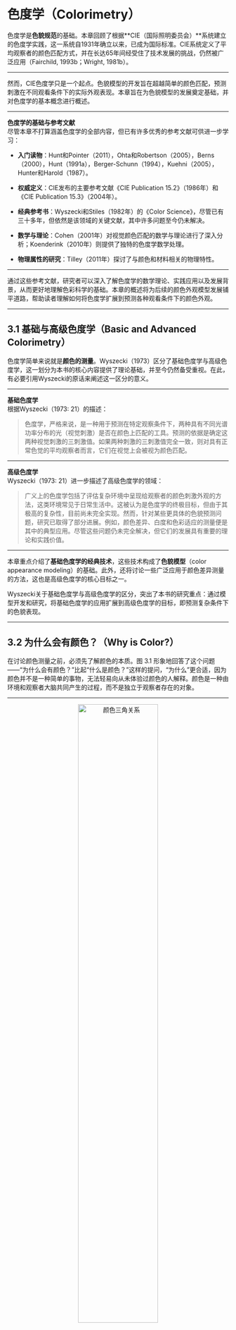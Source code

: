 
# 色度学（Colorimetry）

色度学是**色貌规范**的基础。本章回顾了根据**CIE（国际照明委员会）**系统建立的色度学实践，这一系统自1931年确立以来，已成为国际标准。CIE系统定义了平均观察者的颜色匹配方式，并在长达65年间经受住了技术发展的挑战，仍然被广泛应用（Fairchild, 1993b；Wright, 1981b）。

---

然而，CIE色度学只是一个起点。色貌模型的开发旨在超越简单的颜色匹配，预测刺激在不同观看条件下的实际外观表现。本章旨在为色貌模型的发展奠定基础，并对色度学的基本概念进行概述。

---

**色度学的基础与参考文献**  
尽管本章不打算涵盖色度学的全部内容，但已有许多优秀的参考文献可供进一步学习：

- **入门读物**：Hunt和Pointer（2011），Ohta和Robertson（2005），Berns（2000），Hunt（1991a），Berger-Schunn（1994），Kuehni（2005），Hunter和Harold（1987）。

- **权威定义**：CIE发布的主要参考文献《CIE Publication 15.2》（1986年）和《CIE Publication 15.3》（2004年）。

- **经典参考书**：Wyszecki和Stiles（1982年）的《Color Science》，尽管已有三十多年，但依然是该领域的关键文献，其中许多问题至今仍未解决。

- **数学与理论**：Cohen（2001年）对视觉颜色匹配的数学与理论进行了深入分析；Koenderink（2010年）则提供了独特的色度学数学处理。

- **物理属性的研究**：Tilley（2011年）探讨了与颜色和材料相关的物理特性。

---

通过这些参考文献，研究者可以深入了解色度学的数学理论、实践应用以及发展背景，从而更好地理解色彩科学的基础。本章的概述将为后续的颜色外观模型发展铺平道路，帮助读者理解如何将色度学扩展到预测各种观看条件下的颜色外观。

---

## 3.1 基础与高级色度学（Basic and Advanced Colorimetry）

色度学简单来说就是**颜色的测量**。Wyszecki（1973）区分了基础色度学与高级色度学，这一划分为本书的核心内容提供了理论基础，并至今仍然备受重视。在此，有必要引用Wyszecki的原话来阐述这一区分的意义。

---

**基础色度学**  
根据Wyszecki（1973: 21）的描述：  
> 色度学，严格来说，是一种用于预测在特定观察条件下，两种具有不同光谱功率分布的光（视觉刺激）是否在颜色上匹配的工具。预测的依据是确定这两种视觉刺激的三刺激值。如果两种刺激的三刺激值完全一致，则对具有正常色觉的平均观察者而言，它们在视觉上会被视为颜色匹配。

---

**高级色度学**  
Wyszecki（1973: 21）进一步描述了高级色度学的领域：  
> 广义上的色度学包括了评估复杂环境中呈现给观察者的颜色刺激外观的方法，这类环境常见于日常生活中。这被认为是色度学的终极目标，但由于其极高的复杂性，目前尚未完全实现。然而，针对某些更具体的色貌预测问题，研究已取得了部分进展。例如，颜色差异、白度和色彩适应的测量便是其中的典型应用。尽管这些问题仍未完全解决，但它们的发展具有重要的理论和实践价值。

---

本章重点介绍了**基础色度学的经典技术**，这些技术构成了**色貌模型**（color appearance modeling）的基础。此外，还将讨论一些广泛应用于颜色差异测量的方法，这也是高级色度学的核心目标之一。  

Wyszecki关于基础色度学与高级色度学的区分，突出了本书的研究重点：通过模型开发和研究，将基础色度学的应用扩展到高级色度学的目标，即预测复杂条件下的色貌表现。

---

## 3.2 为什么会有颜色？（Why is Color?）

在讨论颜色测量之前，必须先了解颜色的本质。图 3.1 形象地回答了这个问题——“为什么会有颜色？”比起“什么是颜色？”这样的提问，“为什么”更合适，因为颜色并不是一种简单的事物，无法轻易向从未体验过颜色的人解释。颜色是一种由环境和观察者大脑共同产生的过程，而不是独立于观察者存在的对象。

---

<p align="center">
  <img src="../imgs/chapter3/3-1.png" alt="颜色三角关系" width="60%">
</p>
<p align="center">
  图 3.1：颜色的三角关系——颜色来源于光源、物体与人类视觉系统的相互作用。
</p>

颜色的产生依赖于图 3.1 中用红色箭头标出的三角关系中的三个要素：**光源、物体、人类视觉系统**。颜色不仅仅是视觉感知的一种属性，它的出现取决于这些要素的交互：

1. **光源**：可见光的电磁能量是视觉感知的起点。  
2. **物体**：物体的物理和化学特性调制光能量，使其反射或透射。  
3. **人类视觉系统**：调制后的光通过眼睛成像，被光感受器捕捉，并经过视觉系统的神经处理，最终形成颜色感知。

---

**三角关系中的相互作用**  
在图 3.1 中，光源与视觉系统之间用箭头连接，表示光源通过**色彩适应**（chromatic adaptation）等机制对色貌产生影响。同时，观察者与物体之间的双向箭头表明，观察者对物体及其环境的认知也会影响其外观的感知。

---

**颜色测量的系统化**  
既然颜色的产生依赖于光源、物体和人类视觉系统的相互作用，那么要构建可靠的物理色度学系统，必须对这三方面进行量化：  

- **光源**：通过其**光谱功率分布**进行量化，并以标准光源的形式定义。  
- **物体**：通过其反射或透射能量的几何和光谱分布进行表征。  
- **视觉系统**：通过颜色匹配特性量化人眼的初级响应，即光色素的吸收特性。

---

因此，色度学结合了**物理学**、**化学**、**心理物理学**、**解剖学**、**生理学**和**心理学**等领域的技术与研究成果。这种跨学科的融合为我们提供了测量颜色及其感知的工具，帮助我们构建精确的色貌模型，用于预测不同条件下的颜色感知表现。

---

## 3.3 光源与标准照明体（Light Sources and Illuminants）

在颜色三角关系中，光源是第一个关键组成部分。光源为视觉反应提供了必要的电磁能量。在基础色度学中，光源的颜色属性通过**测量**和**标准化**两种方式进行描述。这两种方式的差异体现在光源与标准照明体的定义中。

---

**光源与标准照明体的区别**  

- **光源**：指实际存在的可见能量发射体，如白炽灯泡、天空或荧光灯管。

- **标准照明体**：是代表特定光源光谱功率分布的标准化数值表。例如：
  - **CIE标准照明体A**：代表典型的白炽光源。
  - **CIE标准照明体D65**：表示相关色温（CCT）约为6500K的平均日光。
  - **CIE标准照明体F2**：代表典型的荧光光源。

---

**光源与标准照明体的匹配**  
有些标准照明体有对应的物理光源。例如，CIE光源A是一种特定类型的白炽灯，其光谱功率分布与标准照明体A相匹配。然而，其他标准照明体则没有对应的物理光源。  

- **D65** 只是平均日光的统计表示，并没有任何实际光源能够完全再现其光谱功率分布。因此，不存在CIE光源D65。

---

**色貌规范中的应用**  
在色貌规范中，必须区分实际光源与标准照明体。由于实际光源的光谱功率分布与用于模拟的标准照明体可能存在显著差异，因此在色度计算中，必须使用实际光源的光谱功率分布来确保色貌预测的准确性。

> **译者注：**这俩概念其实挺拗口的，一个是实际存在的，一个是理论的——那么为何要这个理论的‘照明体’概念呢？是为了规范和标准化，毕竟你那里的日光和我这里的日光很可能不一
> 样，那么我们使用一个平均的日光来测试——这个平均的日光就是照明体

---

### 3.3.1 光谱辐射测量（Spectroradiometry）

光源的光谱功率分布由**光谱辐射测量**（spectroradiometry）进行测定。这是一种随波长变化的辐射量测量技术。在颜色测量中，感兴趣的波长范围通常覆盖从约400 nm（紫光）到700 nm（红光）之间的电磁能量。

---

**辐射度学（Radiometry）**  

> 译者注:本段全文都是我写的，原文讲解缺乏条理，我尝试一次性把这些概念讲清楚

A. 光是一种电磁波，具有能量，有辐射现象

就是所谓辐射能量**Radiant energy**，使用$Q_e$表示，单位是焦耳$J$

B. 辐射随时间变化

就是功率**Radiant power**, 使用$P_e$表示，单位是瓦特$W$

$$p_e=\frac{dQ_e}{dt}$$


C. 辐射在空间上的分布

一个光源在一个方向上或者一个平面上辐射的强度可能不同，就引出了辐射出射率**Radiant exitance**和辐照度**Irradiance**

- Radiant exitance，$M_e$

$$M_e=\frac{dP_e}{dA_e}$$

- Irradiance, $E_e$

$$E_e=\frac{dP_e}{dA_e}$$

如下图，更加清晰：


<p align="center">
  <img src="../imgs/chapter3/radiance-exit.png" alt="Radiance: power incident on a unit surface area dA from a unit set of directions dω" width="90%">

<p align="center">
  图：radiance exitance
</p>
</p>


<p align="center">
  <img src="../imgs/chapter3/irradiance.png" alt="Radiance: power incident on a unit surface area dA from a unit set of directions dω" width="90%">

<p align="center">
  图：irradiance
</p>
</p>



D. 辐射的方向性

因为光源本身是有方向性的，所以我们需要一种度量去表述辐射在不同方向上的强度，就引出了辐射强度**Radiant intensity**$I_e$

- Radiant Intensity, $I_e$,单位是瓦特每球面度，$W/sr$

$$I_e=\frac{dP_e}{d\omega}$$


<p align="center">
  <img src="../imgs/chapter3/radiant-intensity.png" alt="Radiance: power incident on a unit surface area dA from a unit set of directions dω" width="90%">

<p align="center">
  图：radiant intensity
</p>
</p>


E. 辐射在空间和方向上的分布

当我们想要精准模拟光线，那么就需要考虑辐射能量如何在单位面积和单位立体角上的具体情况是啥，就引出了辐射亮度**Radiance**的概念

- Radiance, $L_e$。表述了单位面积，单位立体角的辐射功率，即在某个方向上的能量分布。当光线以角度（就是表面物体和法线的角度）$\theta$入射时，仅其垂直于表面的分量对亮度有作用，所以，通过$dA*cons\theta$来**修正入射角对单位面积投影的影响**。

$$L_e=\frac{d{^2}P_e}{dAcos\theta d\omega}$$

下图中可视化很好的解释了这点：

---

<p align="center">
  <img src="../imgs/chapter3/radiance.png" alt="Radiance: power incident on a unit surface area dA from a unit set of directions dω" width="90%">

<p align="center">
  图：radiance示意图
</p>
</p>

> 这时候就不得不提到BRDF(双向反射分布函数)：**微小入射辐照度$dE$在出射方向$w_r$产生的反射辐射亮度$dL_r(\omega_r)$的比例**。更加通俗来说，和我们中学时期学的反射率不同，它是对同一入射光，不同反射方向（漫反射，镜面反射灯）能量分布的精确描述.
公式如下：$f_r(\omega_i, \omega_r)=\frac{dL_r(\omega_r)}{dE_i}$

> 而$dE_i$就是irradiance的微分，让我们来推导一下：

> 首先，irradiance定义就是$E=\frac{dP}{dA}$，对吧，而根据radiance定义，$d^2P$就等于：

> $$d^2P=L(\omega_i)*dA*cons\theta*d\omega$$

> 这个时候，**对P在所有可能的入射方向$H$上进行积分**，得到：

> $$dP=\int_H L(\omega_i)*cons\theta*dA*d\omega$$

> 此时，再把irradiance的公式代入，就是对上述公式同时除以$dA$,得到：

> $$\frac{dP}{dA}=\frac{1}{dA} * \int_H L(\omega_i)*cons\theta*dA*d\omega$$

> 因为$dA$是常数，可以消掉，得到：

> $$\frac{dP}{dA}=\int_H L(\omega_i)*cons\theta*d\omega=E$$

> 那么，再对E进行微分，得到：

> $$dE=L(\omega_i)*cons\theta*d\omega$$

> 所以，代入最初的$f_r$公式可得到最后的BRDF方程：

> $$f_r(\omega_i, \omega_r)=\frac{dL_r}{L_i(\omega_i)*cons\theta*\omega}$$

> 证明完毕！

---

**光度学(Photometry)**

上述辐射度学概念是物理概念——是‘第一性原理’，但是我们人类世界，关注的更多的是人眼感知到的光，但是人眼感知是千百万年进化来的，它有很多特殊的地方在里面。最特殊的就是人眼对不同波段的光的敏感程度是非线性的，量化起来，就是一个曲线，我们把它称之为**视觉灵敏度曲线**，记为$V(\lambda)$

- 定义:$V(\lambda)$描述了人类视觉系统对可见光谱中不同波长光的相对感知灵敏度，如下图所示


<p align="center">
  <img src="../imgs/chapter3/vlambda.png" alt="光谱功率分布示例" width="90%">
</p>
<p align="center">
  图 2.7 视觉效应曲线，反应的是人类视觉对不同波段光的敏感程度
</p>

有了该曲线，光度学概念的定义就比较容易说清楚了：

- 光度学是研究光如何被人眼感知的学科，基于辐射度学的基础概念。

- 光度学量的定义通常通过将相应的辐射度学量与 $V(\lambda)$ 曲线加权积分得到。这样，光度学概念能够更好地反映人眼对不同光波的感知效果。

二者的核心概念，如下表格所示。

| Radiometric Quantity (辐射量)       | Definition / Formula                              | Photometric Quantity (光度量)       | Definition / Formula                               |
|------------------------------------|---------------------------------------------------|-------------------------------------|----------------------------------------------------|
| Radiant Energy, $Q_e$              | $Q_e$                                             | Luminous Energy, $Q_v$             | $Q_v = Q_e$                                        |
| Radiant Power, $P_e$               | $P_e = \frac{dQ_e}{dt}$                           | Luminous Power, $P_v$              | $P_v = \int P_e \cdot V(\lambda) \, d\lambda$      |
| Radiant Exitance, $M_e$            | $M_e = \frac{dP_e}{dA_e}$                         | Luminous Exitance, $M_v$           | $M_v = \frac{dP_v}{dA}$                                        |
| Irradiance, $E_e$                  | $E_e = \frac{dP_e}{dA_e}$                         | Illuminance, $E_v$                 | $E_v =\frac{dP_v}{dA}$                                        |
| Radiant Intensity, $I_e$           | $I_e = \frac{dP_e}{d\omega}$                      | Luminous Intensity, $I_v$          | $I_v =\frac{dP_v}{d\omega}$                                        |
| Radiance, $L_e$                    | $L_e = \frac{d^2 P_e}{dA \cos \theta d\omega}$    | Luminance, $L_v$                   | $L_v = \int L_e \cdot V(\lambda) \, d\lambda$      |

---

**计算光谱辐亮度**  

对于**朗伯体（Lambertian diffuser）**表面，即在所有方向上辐亮度均匀的表面，可以通过下式计算表面的光谱辐亮度：

<div class="math-block">
  <div class="equation">
    $$
    L(\lambda) = \frac{R(\lambda) \cdot E(\lambda)}{\pi}
    $$
  </div>
</div>

其中：

- \( L(\lambda) \) 是光谱辐亮度，
- \( R(\lambda) \) 是光谱反射因数，
- \( E(\lambda) \) 是光谱辐照度。

> 该公式可以严谨的推导，但是直觉的理解似乎更容易：照度是单位面积的光总量，而辐射亮度则是这个表面向各个方向反射的‘亮度’，所以是$R\cdot E$，而因为该表面是朗博体，所以你不管站在哪个方向观察，看起来亮度都一样，所以要除以这个$\pi$

---

**光谱功率分布的归一化**  

**光谱功率分布（Spectral Power Distribution, SPD）** 是随波长变化的辐射量的图表（或表格）表示（见图 3.2）。由于不同光源的功率水平可能相差数个数量级，为了便于比较，光谱功率分布常采用归一化处理。

- **归一化方式**：通常将光谱功率分布在560 nm处（位于可见光谱的中央）设为100或1.0。这种处理后的分布称为**相对光谱功率分布（Relative SPD）**，其为无量纲的单位。

---

<p align="center">
  <img src="../imgs/chapter3/3-2.png" alt="光谱功率分布示例" width="90%">
</p>
<p align="center">
  图 3.2：典型的光谱功率分布示例。
</p>

---

**色温与黑体辐射体**

色温是另一个重要的辐射量，用于描述光源的颜色特性。黑体辐射体（或称普朗克辐射体）是一种特殊的理论光源，其能量完全由热激发而产生，并且是能量的完美发射体。随着黑体的温度升高，所发射的能量数量增加，同时向更短的波长偏移。这种辐射的光谱功率分布可以通过普朗克方程表示，并且是绝对温度（以开尔文为单位）的函数。因此，如果知道黑体的绝对温度，就可以确定其光谱功率分布。

黑体的温度通常被称为**色温**，因为它唯一地决定了光源的颜色（实际上是光谱功率分布）。然而，由于黑体辐射体通常只存在于特定实验室中，色温并不是一种普遍适用的量度。

**相关色温 (CCT)**

为了解决这一限制，引入了相关色温（CCT）的概念。与黑体辐射体不同，实际光源并不需要是真正的黑体才能被赋予相关色温。光源的CCT是与该光源颜色最接近的黑体辐射体的色温。例如，白炽灯的CCT约为2800K，典型的荧光灯约为4000K，平均日光为6500K，而计算机显示器的白点通常为9300K。随着光源的CCT增加，光源的颜色会偏向蓝色，而红色成分则减少。


**CIE 标准光源及其定义**

CIE（国际照明委员会）定义了多种标准光源的光谱功率分布，用于色度和色外观研究。以下是一些常用的 CIE 标准光源：

- **CIE 光源 A**：代表色温为 2856 K 的黑体辐射体，主要用于研究白炽光源的色度特性。

- **CIE 光源 C**：在光源 A 的基础上，通过特定液体滤光片调整而成，模拟色温为 6774 K 的日光，是一种标准日光模拟光源。

- **CIE 光源 D65 和 D50**：属于 D 系列光源，基于大量自然日光测量数据的统计平均结果。D65 表示平均日光，色温为 6504 K，常用于一般色度应用；D50 表示平均日光，色温为 5003 K，常用于图形艺术领域。D 系列还可以扩展出其他色温的日光光源。

- **CIE F 系列光源**：共有 12 种，代表典型的荧光灯光源的光谱功率分布。例如：
  - **F2**：冷白荧光灯，色温为 4230 K。
  - **F8**：模拟 D50 的荧光灯，色温为 5000 K。
  - **F11**：三波段荧光灯，色温为 4000 K。三波段荧光灯因其效率高、显色性好而广泛应用。

- **等能光源 E**：有时称为光源 E，它在所有波长上的相对光谱功率均为 100.0，主要用于数学计算。

**注**：这些光源的光谱功率分布可以在一些在线资源和色度学教材中找到。

**色度学数据示例**

以下表格展示了一些典型 CIE 光源的色度学数据（适用于 CIE 1931 标准观察者，视场为 2°）：

| 光源   | 色温 | X     | Y   | Z     | x      | y      |
|--------|------|-------|-----|-------|--------|--------|
| A      | 2856K| 109.85| 100 | 35.58 | 0.4476 | 0.4074 |
| C      | 6800K| 98.07 | 100 | 118.23| 0.3101 | 0.3162 |
| D65    | 6504K| 95.05 | 100 | 108.88| 0.3127 | 0.3290 |
| D50    | 5003K| 96.42 | 100 | 82.49 | 0.3457 | 0.3585 |
| F2     | 4230K| 99.20 | 100 | 67.40 | 0.3721 | 0.3751 |
| F8     | 5000K| 96.43 | 100 | 82.46 | 0.3458 | 0.3586 |
| F11    | 4000K| 100.96| 100 | 64.37 | 0.3805 | 0.3769 |

**LED 与三波段荧光灯**

尽管 CIE 尚未定义用于固态或 LED 照明系统的标准光源，但这种照明系统在色度学和色外观中越来越重要。下图展示了三波段荧光灯（类似于 CIE 光源 F11）和 LED 照明系统的光谱功率分布。现代白光 LED 照明系统通常由蓝色 LED 和黄色荧光粉组合或通过红、绿、蓝 LED 的组合来实现。

<p align="center">
  <img src="../imgs/chapter3/3-3.png" alt="CIE光源D50和D65的相对光谱功率分布" width="90%">
</p>
<p align="center">
  图 3.3：CIE光源D50（黄色线）和D65（蓝色线）的相对光谱功率分布。
</p>

<p align="center">
  <img src="../imgs/chapter3/3-4.png" alt="CIE光源F2、F8和F11的相对光谱功率分布" width="90%">
</p>
<p align="center">
  图 3.4：CIE光源F2（绿色线）、F8（蓝色线）和F11（黑色线）的相对光谱功率分布。
</p>

---

## 3.4 有色材料

**光与材料的相互作用**

一旦指定了光源或照明体，材料对象的色度过程的下一步就是描述其与可见辐射能量的相互作用。这一过程遵循能量守恒定律。如图3.1中的三角形第二角所示，辐射能量在物体上只能发生三种情况：**吸收**、**反射**和**透射**。因此，在每个波长处，吸收、反射和透射的辐射功率之和必须等于入射辐射能量，如方程 (3.2) 所示，其中 $\Phi(\lambda)$ 表示入射辐射通量，$R(\lambda)$ 表示反射通量，$T(\lambda)$ 表示透射通量，$A(\lambda)$ 表示吸收通量：

<div class="math-block">
  <div class="equation">
    $$
    \Phi(\lambda) = R(\lambda) + T(\lambda) + A(\lambda)
    $$
  </div>
</div>

**反射、透射和吸收的测量**

当光与物质相互作用时，会产生反射、透射和吸收的现象。**反射率**、**透射率**和**吸收率**是描述这些现象的测量值。由于这些值的总和始终等于入射通量，它们通常以相对量（入射通量的百分比）来表示，而不是绝对辐射量。因此，反射率定义为反射能量与入射能量的比值；透射率为透射能量与入射能量的比值；吸收率为吸收能量与入射能量的比值。所有这些量都是比率测量，是光谱光度测量学（spectrophotometry）的研究对象，定义为辐射量比率的测量。这些光谱光度量以百分比（0-100%）或因子（0-1.0）表示。

<p align="center">
  <img src="../imgs/chapter3/3-6.png" alt="红色半透明物体的光谱吸收率、反射率和透射率" width="90%">
</p>
<p align="center">
  图 3.6：红色半透明塑料材料的光谱吸收率、反射率和透射率。
</p>

**几何因素的影响**

不幸的是，对于色度学而言，辐射能量与物体的相互作用并非简单的光谱现象。物体的反射率或透射率不仅是波长的函数，还会受到照明和观察几何形状的影响。比如**光泽**现象可以说明这种差异。例如，哑光、半光泽和高光泽的相纸或油漆，其不同的光泽特性可以归因于物体表面镜面反射的几何分布。这只是几何外观效应的一种。其他例子包括随着光照和观察角度的变化，汽车漆的颜色产生变化（如金属色、珠光色及其他“效果”涂层）。

**标准几何条件的引入**

为了全面量化这些效应，必须获取每个可能的照明角度、观察角度和波长组合的双向反射（或透射）分布函数（BRDF）。然而，测量这些函数难度极大，成本高昂，且生成的数据量庞大，难以有效利用。为避免这种数据爆炸问题，色度学中引入了一些标准化的照明和观察几何条件。

### 3.4.1 CIE 照明和观察几何条件

**CIE 标准几何条件**

CIE 为光谱反射测量历史性地定义了四种标准的照明和观察几何条件。这些几何条件分为两对光学可逆的组合：

1. **漫射/法向 (d/0)** 和 **法向/漫射 (0/d)**
2. **45度/法向 (45/0)** 和 **法向/45度 (0/45)**

几何条件的表示方式是，斜杠 (/) 前表示照明的几何角度，斜杠后表示观察的几何角度。图 3.7 展示了这些几何条件。

### 3.4.2 漫射/法向与法向/漫射

在**漫射/法向 (d/0)** 几何条件下，样品通过积分球从所有角度被照明，观察角度接近平行于样品表面的法向。而在**法向/漫射 (0/d)** 几何条件下，样品从法向接近的角度被照明，反射能量通过积分球从各个角度收集。这两种几何条件互为光学反转，因此在其他仪器变量一致的情况下，测量结果应相同。这些测量属于总反射测量。

在许多仪器中，积分球的一个区域可以设置黑色陷阱，用于阻挡镜面反射光（在0/d几何条件下对应的反射角度或d/0几何条件下镜面反射被观察到的角度），从而只测量漫反射分量。这类测量称为“排除镜面分量”测量，相对于“包含镜面分量”测量（即完整球体测量）。

<p align="center">
  <img src="../imgs/chapter3/3-7.png" alt="CIE光谱光度测量中的照明和检测几何条件" width="90%">
</p>
<p align="center">
  图 3.7：CIE光谱光度测量中的照明和检测几何条件。
</p>

---

### 3.4.3 45/法向与法向/45

第二组几何条件是 **45/法向 (45/0)** 和 **法向/45 (0/45)** 测量配置。在**45/0** 几何条件下，样品被一个或多个光束以45°角照射，而测量沿着法向进行。在**0/45** 几何条件下，样品被垂直照明，而测量通过一个或多个45°角的光束进行。这两个几何条件互为光学反转，假设其他仪器变量相同，则测量结果一致。

**应用与光泽的排除**

45/0 和 0/45 几何配置的应用确保排除了光泽成分，因此，这些几何配置常用于比较具有不同光泽度的材料颜色的场合，如图形艺术和摄影等。

**反射率因子的测量**

报告材料的色度数据时，需要特别注意所使用的仪器几何配置。反射率定义为反射能量与入射能量的比值，这在总反射测量（d/0或0/d）中是合适的。然而，在双向反射测量（45/0和0/45）中，由于只检测到反射能量分布中一个很小的角度范围，该比值非常小。为了生成更具实用性的测量值，通常使用相对于**完美反射漫射体**（PRD）的反射率因子进行测量。PRD是一种理论上的材料，具有100%的反射率和完美的朗伯特特性（在各个方向上的辐射度相等）。

**定义与标准化**

对于积分球几何配置，总反射率因子的定义与反射率相同。而在双向几何配置下，相对于PRD的反射率因子测量结果为0至1的范围，与总反射测量类似。由于PRD并不存在，国家标准化实验室（如美国的国家标准技术研究所 (NIST)）和仪器制造商会提供相对于理论标准校准的参考标准。

<p align="center">
  <img src="../imgs/chapter3/3-7.png" alt="CIE光谱光度测量中的45/法向和法向/45几何条件" width="90%">
</p>
<p align="center">
  图 3.7：CIE光谱光度测量中的45/法向和法向/45几何条件。
</p>

---

### 3.4.4 荧光

**荧光在色度分析中的重要性**

在材料的色度分析中，**荧光**是一个重要的主题。荧光材料会在一个波长区域内吸收能量，然后在更长的波长区域内释放该能量。例如，荧光橙色材料可能会吸收蓝色能量并将其以橙色能量的形式发射。荧光材料遵循方程 (3.2) 中的能量守恒定律，但其行为有所不同，因为部分吸收的能量通常在更长的波长处被发射。

全面描述荧光材料的色彩测量相对复杂，超出了本书的范围。一般来说，荧光材料用**总辐亮因子**表征，它是每个波长处反射和发射的能量之和，相对于PRD所反射的能量的比值。这一定义允许总辐亮因子超过1.0，这是常见现象。

需要注意的是，总辐亮因子会依赖于测量仪器中光源的特性，因为发射的能量量与在激发波长内吸收的能量量成正比。而非荧光材料的反射率或透射率的光谱光度测量对仪器的光源特性不敏感，因为在比率计算中已标准化。这一重要差异突显了荧光材料测量中的主要难点。不幸的是，许多人工材料（如纸张和油墨）具有荧光性，因此其准确测量显得更为困难。

---

## 3.5 人类视觉响应

**视觉响应与基本色度法的定义**

光源和材料的测量或标准化提供了色度学所需的物理信息。然而，色度学还需要一种定量技术来预测人类视觉系统的响应，这构成了图3.1中三角形的第三个角。根据Wyszecki（1973）的基本色度定义，视觉响应的量化关注的是视觉的最初级阶段，即视锥细胞对能量的吸收，以及通过颜色匹配的心理物理学方法来实现。预测两个刺激在平均观察者下匹配的能力是色度学的基础，这在许多应用中极具实用价值。虽然这种系统无法直接指定色外观，但它提供了色外观指定的基础，并允许在各种应用中预测匹配的效果，还提供了设置匹配公差的工具，这对于工业生产至关重要。

**人类颜色匹配特性**

人类颜色匹配的特性由三种视锥细胞的光谱响应性定义。这是因为一旦能量被三种视锥细胞吸收，信号的光谱起源就不再保留。如果两个刺激的三种视锥细胞的信号相等，在相同的条件下它们的颜色必须匹配，因为在视觉系统中没有引入额外的信息来区分它们。

**颜色匹配的数学条件**

因此，如果已知三种视锥细胞的光谱响应性，则当两个刺激的光谱功率分布 $\Phi_1(\lambda)$ 和 $\Phi_2(\lambda)$ 与每种视锥细胞响应性 $L(\lambda)$、$M(\lambda)$ 和 $S(\lambda)$ 的乘积在整个波长范围内的积分相等时，这两个刺激的颜色就会匹配。如下公式 (3.3) 至 (3.5) 所示，当以下三个条件都满足时，两个刺激之间就可以实现视觉匹配：

<div class="math-block">
  <div class="equation">
    $$\int \Phi_1(\lambda) \cdot L(\lambda) \, d\lambda = \int \Phi_2(\lambda) \cdot L(\lambda) \, d\lambda$$
  </div>
  <p align="center">(3.3)</p>
</div>

<div class="math-block">
  <div class="equation">
    $$\int \Phi_1(\lambda) \cdot M(\lambda) \, d\lambda = \int \Phi_2(\lambda) \cdot M(\lambda) \, d\lambda$$
  </div>
  <p align="center">(3.4)</p>
</div>

<div class="math-block">
  <div class="equation">
    $$\int \Phi_1(\lambda) \cdot S(\lambda) \, d\lambda = \int \Phi_2(\lambda) \cdot S(\lambda) \, d\lambda$$
  </div>
  <p align="center">(3.5)</p>
</div>

这些方程定义了**同色异谱现象**。因为对于颜色匹配来说，只需保证三个积分相等，因此两个刺激的光谱功率分布不需要在每个波长上都相等。三种视锥细胞的光谱响应性在今天已相当清楚，如第一章所述。基于此知识，基本色度系统的定义可以如方程 (3.3) 至 (3.5) 所示那样简单。然而，对视锥光谱响应性的准确了解是相对较晚的科学进展，而色度学的需求早在几十年前就已存在。因此，在建立1931年色度系统时，CIE需要采用一种不太直接的方法。

---

### 3.5.1 光度学系统

**CIE 色度系统的间接性**

为了说明 CIE 色度系统的间接性，首先可以探索1924年建立的光度学系统。光度学系统的目标是开发一种光谱加权函数，用于描述亮度匹配的感知效果（更准确地说，系统描述了闪烁光度实验的结果，而非异色亮度匹配，如第6章将详细描述）。Gibson和Tyndall（1923）对光度视觉实验的历史数据及观察者间的变异性进行了深入分析。1924年，CIE制定了用于明视觉的光谱光效函数 $V(\lambda)$，如图3.8所示。该函数表明视觉系统在光谱中间波长区域的敏感度更高，而在视觉光谱极端的波长处敏感度逐渐降低。$V(\lambda)$ 函数作为光谱加权函数，用于将辐射量通过光谱积分转换为光度量，如方程 (3.6) 所示：

<div class="math-block">
  <div class="equation">
    $$ \Phi_V = \int \Phi(\lambda) \cdot V(\lambda) \, d\lambda $$
  </div>
  <p align="center">(3.6)</p>
</div>

**光度量的应用与转换**

方程 (3.6) 中的 $\Phi_V$ 表示由辐射量 $\Phi(\lambda)$ 计算得到的适当光度量。例如，辐射量中的辐照度、辐亮度和反射因子分别对应光度量中的照度（流明/平方米或勒克斯）、亮度（cd/平方米）或亮度因子（无量纲）。通过将辐照度或辐亮度转换为照度或亮度，需要一个标准化常数683流明/瓦，以确保单位的一致性。而亮度因子的计算需要使用第3.6节中描述的不同标准化方法。

**光效函数的本质与理论支持**

$V(\lambda)$ 函数并不是视锥细胞的响应性函数。根据颜色视觉的对手理论，这种结果并非意料之中。实际上，$V(\lambda)$ 函数对应于三种视锥细胞响应性函数的加权和。将视锥细胞的函数按其在视网膜中的相对数量进行加权并求和，得到的总体响应性与 CIE 1924 年的 $V(\lambda)$ 函数一致。因此，明视觉的光效响应代表了视锥细胞信号的组合。整个色度系统中都存在这种信号组合方式，而使用光谱加权函数来预测亮度匹配是色度系统的第一步。

**暗视觉光效函数与Purkinje效应**

用于暗视觉的光效函数，称为 $V'(\lambda)$ 函数，与 $V(\lambda)$ 函数一同绘制在图3.8中。由于只有一种类型的视杆细胞，$V'(\lambda)$ 函数完全对应于通过眼球介质后的视杆细胞的光谱响应性。图3.8 显示了在从明视觉向暗视觉过渡时峰值光谱敏感度向短波方向的偏移，这一偏移称为**Purkinje效应**，解释了为什么在非常低的亮度下蓝色物体比红色物体看起来更亮。$V'(\lambda)$ 函数的使用方式与 $V(\lambda)$ 函数相似。

**补充光度系统的引入**

在视觉研究中，长期以来人们认识到 $V(\lambda)$ 函数可能低估了短波光谱区域的观察响应性。为了解决这一问题，并满足视觉研究界的标准实践，CIE于1988年制定了补充的光谱光效函数 $V_M(\lambda)$（CIE 1990），以及其他类似函数，最终CIE于2011年推荐了补充光度系统（CIE, 2011a）。

<p align="center">
  <img src="../imgs/chapter3/3-8.png" alt="CIE光谱光效函数 $V(\lambda)$ 和 $V'(\lambda)$ 的对比" width="90%">
</p>
<p align="center">
  图 3.8：CIE光谱光效函数 $V(\lambda)$ 和暗视觉光效函数 $V'(\lambda)$ 的对比，显示了明视觉向暗视觉的光谱敏感度峰值偏移。
</p>
---

## 3.6 三刺激值与颜色匹配函数

**三刺激值系统的建立**

在CIE 1924年光效函数 $V(\lambda)$ 建立后，研究的重点转向开发一个色度系统，以便为平均观察者定义何时两个同色异谱刺激在颜色上匹配。由于当时还未了解视锥细胞的响应性，色度系统基于三色原理和Grassmann的颜色加法定律构建。该系统的核心概念是可以通过三种加性原色的数量来描述颜色匹配的过程。

**颜色匹配的表示**

该系统的基本原理如方程 (3.7) 所示，表示某一颜色 $C$ 可由 $R$ 单位的 R 原色、$G$ 单位的 G 原色和 $B$ 单位的 B 原色匹配：

<div class="math-block">
  <div class="equation">
    $$ C \equiv R \cdot \text{R} + G \cdot \text{G} + B \cdot \text{B} $$
  </div>
  <p align="center">(3.7)</p>
</div>

**三刺激值的定义**

在方程 (3.7) 中，$R$、$G$ 和 $B$ 代表匹配颜色所需的原色数量，称为**三刺激值**。其中，带有下标的符号 $\text{R}$、$\text{G}$ 和 $\text{B}$ 定义了一组特定的原色集合。由于不同的原色组合会需要不同的数量才能实现匹配，三刺激值系统要求定义一组特定的原色集合，以便准确描述颜色。

**三刺激值的匹配原则**

由于任何颜色都可以通过一定数量的三种原色来匹配，因此只需三刺激值以及原色集合的定义就能指定一种颜色。如果两个刺激在相同条件下使用相同数量的原色（即它们的三刺激值相等）进行匹配，则它们在颜色上会彼此匹配。

<p align="center">
  <img src="../imgs/chapter3/3-8.png" alt="CIE暗视觉 V'(λ) 和 明视觉 V(λ) 光效函数" width="90%">
</p>
<p align="center">
  图 3.8：CIE暗视觉 V'(λ) 和 明视觉 V(λ) 光效函数，展示了光谱敏感度随视觉状态的变化。
</p>

---

### 3.6.1 任何刺激的三刺激值

**三刺激值的推广**

在色度学推导的下一步中，三刺激值被推广应用，以便可以用于任何具有光谱功率分布的刺激。要实现这一点，需要两步操作：

1. 首先，为光谱颜色的匹配获得三刺激值；
2. 然后，根据Grassmann的加法性和比例性定律，将每个波长的光谱成分的三刺激值相加，得到整个刺激的综合三刺激值。

**光谱三刺激值与颜色匹配函数**

概念上，光谱的三刺激值（即**光谱三刺激值**）通过在每个波长处用三种原色的加法混合来匹配单位功率获得。图3.9展示了在波长435.6 nm（蓝）、546.1 nm（绿）和700.0 nm（红）处选择单色原色的 CIE RGB 色度系统的光谱三刺激值。

这些光谱三刺激值也称为**颜色匹配函数**或**颜色混合函数**。值得注意的是，图3.9中某些光谱三刺激值为负值，这意味着需要从匹配中扣除一定量的某个原色。例如，匹配波长为500 nm的单色光需要负量的红原色，因为该波长的饱和度太高，超出了原色的色域范围。负值的三刺激值是通过将原色加入单色光中以降低其饱和度，使其落在原色的色域范围内来获得的。因此，500 nm的刺激与一定量的红原色混合后，可以通过适当数量的绿原色和蓝原色的加法混合进行匹配。

<p align="center">
  <img src="../imgs/chapter3/3-9.png" alt="CIE RGB系统中单色原色的光谱三刺激值" width="90%">
</p>
<p align="center">
  图 3.9：CIE RGB系统中单色原色的光谱三刺激值，原色波长为435.8 nm、546.1 nm和700.0 nm。
</p>

**三刺激值的计算公式**

通过将任意光谱功率分布视为若干单色刺激量的加法混合，可以利用颜色匹配函数乘以刺激在每个波长的能量（符合Grassmann的比例性）并在整个光谱范围上积分（符合Grassmann的加法性），获得刺激的三刺激值。因此，对于具有光谱功率分布 $\Phi(\lambda)$ 的刺激，其三刺激值的通用计算公式如方程 (3.8) 至 (3.10) 所示，其中 $r(\lambda)$、$g(\lambda)$ 和 $b(\lambda)$ 为颜色匹配函数：

<div class="math-block">
  <div class="equation">
    $$ R = \int \Phi(\lambda) \cdot r(\lambda) \, d\lambda $$
  </div>
  <p align="center">(3.8)</p>
</div>

<div class="math-block">
  <div class="equation">
    $$ G = \int \Phi(\lambda) \cdot g(\lambda) \, d\lambda $$
  </div>
  <p align="center">(3.9)</p>
</div>

<div class="math-block">
  <div class="equation">
    $$ B = \int \Phi(\lambda) \cdot b(\lambda) \, d\lambda $$
  </div>
  <p align="center">(3.10)</p>
</div>

**标准化颜色匹配函数的制定**

在明确了三刺激值和颜色匹配函数的用途后，接下来需要推导出一组能代表正常色觉观察者群体的颜色匹配函数。即使在正常色觉观察者之间，因晶状体透射率、黄斑透射率、视锥细胞密度、数量和光谱响应性不同，颜色匹配函数也可能存在显著差异。因此，为了建立标准化的色度系统，必须获得正常色觉观察者群体的平均颜色匹配函数的可靠估计。

---

### 3.6.2 平均颜色匹配函数的估计

**Wright 和 Guild 实验**

20世纪20年代末，为了估计平均颜色匹配函数进行了两项实验：Wright（1928–1929）的单色原色实验和Guild（1931）的宽带原色实验。由于两项实验中的原色可以通过三刺激值互相匹配，因此可以使用一个3×3的线性矩阵转换，将一种原色系统的三刺激值转换到另一种原色系统。此转换也适用于颜色匹配函数，因为它们本质上就是三刺激值。基于此，科学家们将Wright和Guild的实验数据统一转换到同一组原色上，结果显示这两项实验具有极高的一致性，验证了颜色匹配函数推导和使用中的理论假设。

**CIE RGB 与 XYZ 原色系统**

鉴于这一一致性，CIE决定根据Wright和Guild实验的平均结果建立标准的颜色匹配函数。这些平均函数被转换到波长700.0 nm、546.1 nm和435.8 nm的RGB原色上，如图3.9所示。此外，CIE决定进一步转换到另一组原色，即XYZ原色。进行此转换的主要目的是消除颜色匹配函数中的负值，并使其中一个颜色匹配函数等于CIE 1924年明视觉光效函数 $V(\lambda)$。

负值的去除是通过选择能够匹配所有物理可实现的颜色刺激的原色来实现的。这需要使用更饱和的“虚拟原色”，而非单色光源。这是一个简单的数学构造，尽管原色是虚拟的，但为这些原色推导出的颜色匹配函数基于真实的颜色匹配结果，并符合Grassmann定律。通过选择两个虚拟原色X和Z，使其不产生亮度响应，从而将所有亮度响应集中在第三个原色Y上。这种构造将光度系统（建立于1924年）集成到色度系统（建立于1931年）中。

<p align="center">
  <img src="../imgs/chapter3/3-10.png" alt="CIE 1931标准色度观察者的颜色匹配函数" width="90%">
</p>
<p align="center">
  图 3.10：CIE 1931标准色度观察者在360–760 nm波长范围内的颜色匹配函数。
</p>

**XYZ三刺激值的计算**

XYZ三刺激值的计算与RGB三刺激值的计算类似。对于具有光谱功率分布 $\Phi(\lambda)$ 的刺激，其XYZ三刺激值的通用计算公式如方程 (3.11) 至 (3.13) 所示，其中 $x(\lambda)$、$y(\lambda)$ 和 $z(\lambda)$ 是颜色匹配函数，$k$ 是一个标准化常数：

<div class="math-block">
  <div class="equation">
    $$ X = k \int \Phi(\lambda) \cdot x(\lambda) \, d\lambda $$
  </div>
  <p align="center">(3.11)</p>
</div>

<div class="math-block">
  <div class="equation">
    $$ Y = k \int \Phi(\lambda) \cdot y(\lambda) \, d\lambda $$
  </div>
  <p align="center">(3.12)</p>
</div>

<div class="math-block">
  <div class="equation">
    $$ Z = k \int \Phi(\lambda) \cdot z(\lambda) \, d\lambda $$
  </div>
  <p align="center">(3.13)</p>
</div>

**刺激类型的定义与归一化常数**

根据不同类型的刺激，光谱功率分布的定义有所不同：

- **自发光刺激**（如光源和CRT显示器）：$\Phi(\lambda)$ 为光谱辐亮度或相对光谱功率分布。
- **反射材料**：$\Phi(\lambda)$ 定义为材料的光谱反射因子 $R(\lambda)$ 与所用光源的相对光谱功率分布 $S(\lambda)$ 的乘积，即 $R(\lambda)S(\lambda)$。
- **透射材料**：$\Phi(\lambda)$ 定义为材料的光谱透射率 $T(\lambda)$ 与光源的相对光谱功率分布 $S(\lambda)$ 的乘积，即 $T(\lambda)S(\lambda)$。

在绝对色度中，常数 $k$ 被设定为683流明/瓦，以确保色度系统与光度系统的单位一致性。在相对色度中，$k$ 的定义如方程 (3.14) 所示：

<div class="math-block">
  <div class="equation">
    $$ k = \frac{100}{\int S(\lambda) \cdot y(\lambda) \, d\lambda} $$
  </div>
  <p align="center">(3.14)</p>
</div>

**相对色度的应用与归一化色度法**

相对色度的归一化方式使得各种材料的三刺激值在0到约100的范围内缩放。如果用于计算光源的三刺激值，相对色度中的Y三刺激值总是等于100。某些图形艺术和颜色再现行业错误地将归一化色度法称为相对色度。这种做法是将三刺激值归一化到纸白，而非PRD，使纸的Y值为100而非典型的85。这种方法允许不同纸张类型间的转换，确保纸白在图像中作为最亮色，而无需记录纸张的颜色。这实际上属于**色域映射**问题，而非色度问题。使用“归一化色度法”作为术语更为恰当，以避免与传统的相对色度混淆。

**CIE XYZ 与视锥响应的关系**

CIE XYZ 三刺激值与视锥细胞响应（即“基本三刺激值”）之间的关系在色外观建模中至关重要。与 $V(\lambda)$ 函数相似，CIE XYZ 颜色匹配函数表示视锥响应的线性组合，这种关系可以通过一个3×3的线性矩阵变换表示。

---

### 3.6.3 两套颜色匹配函数

**CIE 1931 标准色度观察者（2°观察者）**

CIE 建立了两套颜色匹配函数，其中 **CIE 1931 标准色度观察者** 是基于视场角为2°的实验结果确定的。在这种视场下，匹配刺激完全成像在视网膜的中央凹内，因此这些颜色匹配函数几乎专用于色外观建模。通常，它们被称为 **2°颜色匹配函数** 或 **2°观察者**。需要注意的是，1931年的标准色度观察者的数据实际上是基于少于20位观察者的实验结果。

**1950年代的补充实验**

在1950年代，Stiles和Burch（1959）进行了更多精确仪器的实验，收集了更多观察者的2°颜色匹配函数数据。结果显示了一些系统性差异，但差异不大，未达到改变标准色度观察者的程度。

**CIE 1964 补充标准色度观察者（10°观察者）**

同时，出于某些颜色测量与视觉判定之间差异的需求，Stiles和Burch在大视场角下（10°视场）收集了颜色匹配函数数据。此视场排除了中央凹的影响，因此10°的颜色匹配函数不受黄斑吸收的影响。实验结果显示大视场的匹配函数与2°标准的差异足够显著，因此建立了 **CIE 1964 补充标准色度观察者**，也称为 **10°观察者**。

**2°和10°观察者的使用注意事项**

两种标准观察者之间的差异显著，因此在报告色度数据时应注意指定所使用的观察者。尽管这些差异在计算上很重要，但依然在2°或10°视场下观察者间颜色匹配函数的变异范围内。因此，可以将这两个标准观察者视为代表了两位个体的颜色匹配函数。CIE（2006年）提供了一个模型，能够根据观察者年龄和视场角计算颜色匹配函数，以预测观察者的变异性及其他颜色匹配函数集的结果。

---

## 3.7 色度图

**三刺激值与色度图**

一种颜色可以通过一组三刺激值来指定。为了方便地以二维方式表示颜色，**色度图**得以发展。这一思想源于19世纪詹姆斯·克拉克·麦克斯韦（James Clerk Maxwell）创建并扩展的**色三角**。麦克斯韦的色三角将三种原色（分别单独刺激一种视锥细胞的光）置于三角形的角落，如图3.11中的 R、G 和 B 所示。图中绘制的光谱轨迹展示了现代色度图与视锥光谱响应的重叠关系，并指出了B响应在570 nm以上趋近于零的现象。

**从三刺激值到色度坐标的转换**

三刺激值转换为色度坐标是通过**去除亮度信息的归一化**完成的。此转换是将三维三刺激值空间的数据点进行单点透视投影到单位平面（原点为投影中心），定义如下：

<div class="math-block">
  <div class="equation">
    $$ x = \frac{X}{X + Y + Z} $$
  </div>
  <p align="center">(3.15)</p>
</div>

<div class="math-block">
  <div class="equation">
    $$ y = \frac{Y}{X + Y + Z} $$
  </div>
  <p align="center">(3.16)</p>
</div>

<div class="math-block">
  <div class="equation">
    $$ z = \frac{Z}{X + Y + Z} $$
  </div>
  <p align="center">(3.17)</p>
</div>

由于色度坐标中只有两个独立的信息维度，第三个色度坐标可以由其他两个计算得到，即三者之和为1，因此有：

<div class="math-block">
  <div class="equation">
    $$ z = 1.0 - x - y $$
  </div>
  <p align="center">(3.18)</p>
</div>

<p align="center">
  <img src="../imgs/chapter3/3-11.png" alt="麦克斯韦色三角" width="90%">
</p>
<p align="center">
  图 3.11：麦克斯韦色三角，一种早期的色度图形式。图中 R、G 和 B 代表分别刺激一种视锥细胞类型的原色，图中绘制了人类颜色视觉属性的光谱轨迹。
</p>

**使用色度坐标的注意事项**

仅通过色度坐标无法提供关于颜色外观的信息，因为色度坐标不包含亮度（因此也不包含明度）信息，并且不考虑色适应的影响。随着观察者适应状态的变化，给定一组色度坐标对应的颜色在外观上可能显著改变。例如，在从日光适应到白炽光适应的转换中，颜色可能从黄色变为蓝色。

为了更具感知一致性，CIE推荐使用 **1976年均匀色度标度（UCS）图**。该图通过以下方程定义：

<div class="math-block">
  <div class="equation">
    $$ u' = \frac{4X}{X + 15Y + 3Z} $$
  </div>
  <p align="center">(3.21)</p>
</div>

<div class="math-block">
  <div class="equation">
    $$ v' = \frac{9Y}{X + 15Y + 3Z} $$
  </div>
  <p align="center">(3.22)</p>
</div>

**色度图的局限性与使用建议**

通常情况下应尽量避免使用色度图，尤其是在需要考虑颜色的三维特性的情况下。例如，使用色度图表示和比较成像设备的色域会产生严重误导，最好在三维色空间（如 CIELAB 或 CIECAM02）中进行。然而，在确实需要使用色度图时（如简略表示加法显示色域），应优先使用 **u'v' 色度图**，而非传统的 xy 色度图。u'v' 色度图对定义恒定的感知饱和度非常有用，这等同于恒定的色度，也可以用于预测相对饱和度或饱和度感知的尺度。

---

## 3.8 CIE 色彩空间

**色度图的局限性与 CIE 色彩空间的诞生**

随着 CIE 色彩空间 CIELAB 和 CIELUV 的出现，色度图的普遍使用逐渐被取代。这些色彩空间将三刺激色度扩展到三维空间，使其维度大致与刺激的感知明度、色度和色相相关。这通过引入考虑色适应和非线性视觉响应的特征来实现。其主要目标是为颜色差异测量提供统一的方法，而在三刺激或色度空间中无法可靠地实现这一点。1976年，CIE推荐了这两个空间的使用，因为当时没有证据明确支持其中一个优于另一个。这一节简要总结了它们的方程，更多细节将在第10章讨论。

**CIELAB 色彩空间**

CIE 1976 (L* a* b*) 色彩空间，简称 **CIELAB**，其定义如方程 (3.23) 至 (3.27) 所示，适用于标准化为白点且大于 0.008856 的三刺激值：

<div class="math-block">
  <div class="equation">
    $$ L^* = 116 \left(\frac{Y}{Y_n}\right)^{1/3} - 16 $$
  </div>
  <p align="center">(3.23)</p>
</div>

<div class="math-block">
  <div class="equation">
    $$ a^* = 500 \left[\left(\frac{X}{X_n}\right)^{1/3} - \left(\frac{Y}{Y_n}\right)^{1/3}\right] $$
  </div>
  <p align="center">(3.24)</p>
</div>

<div class="math-block">
  <div class="equation">
    $$ b^* = 200 \left[\left(\frac{Y}{Y_n}\right)^{1/3} - \left(\frac{Z}{Z_n}\right)^{1/3}\right] $$
  </div>
  <p align="center">(3.25)</p>
</div>

在这些方程中，$X$、$Y$ 和 $Z$ 是刺激的三刺激值，而 $X_n$、$Y_n$ 和 $Z_n$ 是参考白点的三刺激值。$L^*$ 表示明度，$a^*$ 表示大致的红绿度，$b^*$ 表示大致的黄蓝度，$C_{ab}^*$ 表示色度，$h_{ab}$ 表示色相。CIELAB 空间中的 $L^*$、$a^*$ 和 $b^*$ 坐标构成了一个笛卡尔色彩空间，而 $L^*$、$C_{ab}^*$ 和 $h_{ab}$ 则为同一空间的柱面表示。

<div class="math-block">
  <div class="equation">
    $$ C_{ab}^* = \sqrt{a^{*2} + b^{*2}} $$
  </div>
  <p align="center">(3.26)</p>
</div>

<div class="math-block">
  <div class="equation">
    $$ h_{ab} = \tan^{-1}\left(\frac{b^*}{a^*}\right) $$
  </div>
  <p align="center">(3.27)</p>
</div>

**CIELUV 色彩空间**

CIE 1976 (L* u* v*) 色彩空间，简称 **CIELUV**，定义如方程 (3.28) 至 (3.32) 所示，其中方程 (3.28) 仅适用于标准化为白点且大于 0.008856 的三刺激值：

<div class="math-block">
  <div class="equation">
    $$ L^* = 116 \left(\frac{Y}{Y_n}\right)^{1/3} - 16 $$
  </div>
  <p align="center">(3.28)</p>
</div>

<div class="math-block">
  <div class="equation">
    $$ u^* = 13 L^* (u' - u'_n) $$
  </div>
  <p align="center">(3.29)</p>
</div>

<div class="math-block">
  <div class="equation">
    $$ v^* = 13 L^* (v' - v'_n) $$
  </div>
  <p align="center">(3.30)</p>
</div>

在这些方程中，$u'$ 和 $v'$ 是刺激的色度坐标，而 $u'_n$ 和 $v'_n$ 是参考白点的色度坐标。$L^*$ 表示明度，$u^*$ 表示红绿度，$v^*$ 表示黄蓝度，$C_{uv}^*$ 表示色度，$h_{uv}$ 表示色相。

<div class="math-block">
  <div class="equation">
    $$ C_{uv}^* = \sqrt{u^{*2} + v^{*2}} $$
  </div>
  <p align="center">(3.31)</p>
</div>

<div class="math-block">
  <div class="equation">
    $$ h_{uv} = \tan^{-1}\left(\frac{v^*}{u^*}\right) $$
  </div>
  <p align="center">(3.32)</p>
</div>

**CIELAB 与 CIELUV 的应用**

CIELAB 和 CIELUV 色彩空间在1976年作为反射样品颜色差异表征的临时解决方案推荐。自那时以来，CIELAB 几乎被广泛用于颜色规范，特别是在颜色差异测量上。目前没有理由认为 CIELUV 比 CIELAB 更优。

<p align="center">
  <img src="../imgs/chapter3/3-12.png" alt="CIELAB L*、a*、b*坐标的三维表示" width="90%">
</p>
<p align="center">
  图 3.12：CIELAB 色彩空间中 L*、a* 和 b* 坐标的三维表示。
</p>

---

## 3.9 颜色差异的表示

**CIELAB 颜色差异计算**

在 CIELAB 空间中，颜色差异通过两个刺激坐标之间的欧几里得距离来衡量，通常用 $\Delta E_{ab}^*$ 表示，可由下式计算：

<div class="math-block">
  <div class="equation">
    $$ \Delta E_{ab}^* = \sqrt{(\Delta L^*)^2 + (\Delta a^*)^2 + (\Delta b^*)^2} $$
  </div>
  <p align="center">(3.33)</p>
</div>

也可以通过明度、色度和色相差异来表示，公式如方程 (3.34) 所示：

<div class="math-block">
  <div class="equation">
    $$ \Delta E_{ab}^* = \sqrt{(\Delta L^*)^2 + (\Delta C_{ab}^*)^2 + (\Delta H_{ab}^*)^2} $$
  </div>
  <p align="center">(3.34)</p>
</div>

其中 $\Delta H_{ab}^*$ 可由方程 (3.35) 计算：

<div class="math-block">
  <div class="equation">
    $$ \Delta H_{ab}^* = \sqrt{(\Delta E_{ab}^*)^2 - (\Delta L^*)^2 - (\Delta C_{ab}^*)^2} $$
  </div>
  <p align="center">(3.35)</p>
</div>

**CIE94 色差公式**

尽管 CIELAB 色彩空间设计目标是使颜色差异在整个空间中具有感知一致性，但这一目标并未完全实现。为了改进颜色差异测量的均匀性，CIE 在1995年推荐了 **CIE94 色差公式**，符号为 $\Delta E_{94}^*$，用于工业应用。CIE94 色差计算公式如下：

<div class="math-block">
  <div class="equation">
    $$ \Delta E_{94}^* = \sqrt{\left(\frac{\Delta L^*}{k_L S_L}\right)^2 + \left(\frac{\Delta C_{ab}^*}{k_C S_C}\right)^2 + \left(\frac{\Delta H_{ab}^*}{k_H S_H}\right)^2} $$
  </div>
  <p align="center">(3.36)</p>
</div>

其中参数定义如下：

<div class="math-block">
  <div class="equation">
    $$ S_L = 1 $$
  </div>
  <p align="center">(3.37)</p>
</div>

<div class="math-block">
  <div class="equation">
    $$ S_C = 1 + 0.045 C_{ab}^* $$
  </div>
  <p align="center">(3.38)</p>
</div>

<div class="math-block">
  <div class="equation">
    $$ S_H = 1 + 0.015 C_{ab}^* $$
  </div>
  <p align="center">(3.39)</p>
</div>

$k_L$、$k_C$ 和 $k_H$ 是参数因子，用于根据不同观察条件调整明度、色度和色相的相对权重。

**CIE94 色差的参考条件**

CIE94 色差方程的参考条件如下：

- **光源**：CIE 光源 D65
- **照度**：1000 勒克斯
- **观察者**：正常色觉
- **背景**：均匀无色调，$L^* = 50$
- **观察模式**：物体
- **样本尺寸**：大于4°视角
- **样本接触**：直接边缘接触
- **样本颜色差异范围**：0至5个CIELAB单位
- **样本结构**：无明显图案或不均匀性

**CIEDE2000 色差公式**

最近，CIE推出了 **CIEDE2000 色差公式**，符号为 $\Delta E_{00}^*$，它对 CIE94 公式进一步扩展。虽然 CIEDE2000 在某些数据集上的表现优于 CIE94，但其复杂性使其在多数应用中不一定是最优选择。然而，与简单的 CIELAB 色差公式相比，CIEDE2000 确实代表了显著的改进，尤其是在色外观应用中。

在大多数色外观应用中，最常见的色差计算有三种：CIELAB 色差、CIEDE2000 色差，或在色外观空间内计算差异。

---

## 3.10 下一步

本章回顾了基本色度学的基础（并初步涉及了高级色度学），如图3.1所示的概念三角形。虽然这些技术已被广泛应用数十年，但若要将基本色度学扩展到在各种观察条件下准确描述刺激的颜色外观，还需要向图3.1中的色彩三角形添加更多信息。

一些必须考虑的附加信息包括：

- **色适应**（chromatic adaptation）
- **光适应**（light adaptation）
- **亮度水平**（luminance level）
- **背景色**（background color）
- **周围色**（surround color）
- **观察者同色异谱现象**（observer metamerism）
- **颜色体验的维度性**（dimensionality of color experience）

这些问题将在本书后续章节中进一步探讨，以推进色外观模型的开发和应用。

---
